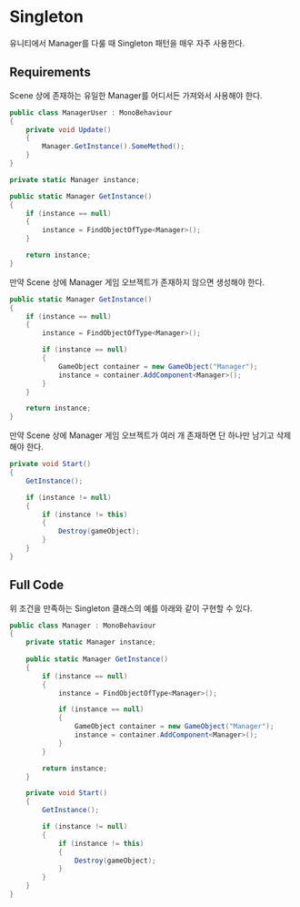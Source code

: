 # Singleton

유니티에서 Manager를 다룰 때 Singleton 패턴을 매우 자주 사용한다.

## Requirements

Scene 상에 존재하는 유일한 Manager를 어디서든 가져와서 사용해야 한다.

```cs
public class ManagerUser : MonoBehaviour
{
    private void Update()
    {
        Manager.GetInstance().SomeMethod();
    }
}
```

```cs
private static Manager instance;

public static Manager GetInstance()
{
    if (instance == null)
    {
        instance = FindObjectOfType<Manager>();
    }

    return instance;
}
```

만약 Scene 상에 Manager 게임 오브젝트가 존재하지 않으면 생성해야 한다.

```cs
public static Manager GetInstance()
{
    if (instance == null)
    {
        instance = FindObjectOfType<Manager>();

        if (instance == null)
        {
            GameObject container = new GameObject("Manager");
            instance = container.AddComponent<Manager>();
        }
    }

    return instance;
}
```

만약 Scene 상에 Manager 게임 오브젝트가 여러 개 존재하면 단 하나만 남기고 삭제해야 한다.

```cs
private void Start()
{
    GetInstance();

    if (instance != null)
    {
        if (instance != this)
        {
            Destroy(gameObject);
        }
    }
}
```

## Full Code

위 조건을 만족하는 Singleton 클래스의 예를 아래와 같이 구현할 수 있다.

```cs
public class Manager : MonoBehaviour
{
    private static Manager instance;
    
    public static Manager GetInstance()
    {
        if (instance == null)
        {
            instance = FindObjectOfType<Manager>();

            if (instance == null)
            {
                GameObject container = new GameObject("Manager");
                instance = container.AddComponent<Manager>();
            }
        }

        return instance;
    }

    private void Start()
    {
        GetInstance();

        if (instance != null)
        {
            if (instance != this)
            {
                Destroy(gameObject);
            }
        }
    }
}
```

